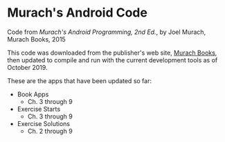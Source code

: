 # Murach's Android Code
Code from *Murach's Android Programming, 2nd Ed.*, by Joel Murach, Murach Books, 2015

This code was downloaded from the publisher's web site, [Murach Books](https://www.murach.com/shop/murach-s-android-programming-2nd-edition-detail), then updated to compile and run with the current development tools as of October 2019.

These are the apps that have been updated so far:
- Book Apps
  - Ch. 3 through 9
- Exercise Starts
  - Ch. 3 through 9
- Exercise Solutions
  - Ch. 2 through 9
  
